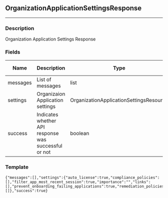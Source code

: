 ## OrganizationApplicationSettingsResponse
---
### Description
Organization Application Settings Response
### Fields
| Name | Description | Type | Allowed Values | Required |
| ---- | ----------- | ---- | -------------- | -------- |
| messages | List of messages | list |  | false |
| settings | Organizaion Application settings | OrganizationApplicationSettingsResource |  | false |
| success | Indicates whether API response was successful or not | boolean |  | false |
### Template
```
{"messages":[],"settings":{"auto_license":true,"compliance_policies":[],"filter_app_most_recent_session":true,"importance":"","links":[],"prevent_onboarding_failing_applications":true,"remediation_policies":[]},"success":true}
```
